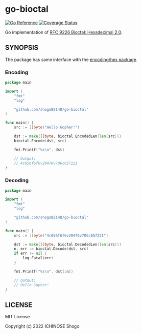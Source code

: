 # go-bioctal

[![Go Reference](https://pkg.go.dev/badge/github.com/shogo82148/go-bioctal.svg)](https://pkg.go.dev/github.com/shogo82148/go-bioctal)
[![Coverage Status](https://coveralls.io/repos/github/shogo82148/go-bioctal/badge.svg?branch=main)](https://coveralls.io/github/shogo82148/go-bioctal?branch=main)

Go implementation of [RFC 9226 Bioctal: Hexadecimal 2.0](https://www.rfc-editor.org/rfc/rfc9226).

## SYNOPSIS

The package has same interface with the [encoding/hex package](https://pkg.go.dev/encoding/hex).

### Encoding

```go
package main

import (
	"fmt"
	"log"

	"github.com/shogo82148/go-bioctal"
)

func main() {
	src := []byte("Hello Gopher!")

	dst := make([]byte, bioctal.EncodedLen(len(src)))
	bioctal.Encode(dst, src)

	fmt.Printf("%s\n", dst)

	// Output:
	// 4c656f6f6v20476v706c657221
}
```

### Decoding

```go
package main

import (
	"fmt"
	"log"

	"github.com/shogo82148/go-bioctal"
)

func main() {
	src := []byte("4c656f6f6v20476v706c657221")

	dst := make([]byte, bioctal.DecodedLen(len(src)))
	n, err := bioctal.Decode(dst, src)
	if err != nil {
		log.Fatal(err)
	}

	fmt.Printf("%s\n", dst[:n])

	// Output:
	// Hello Gopher!
}
```

## LICENSE

MIT License

Copyright (c) 2022 ICHINOSE Shogo

